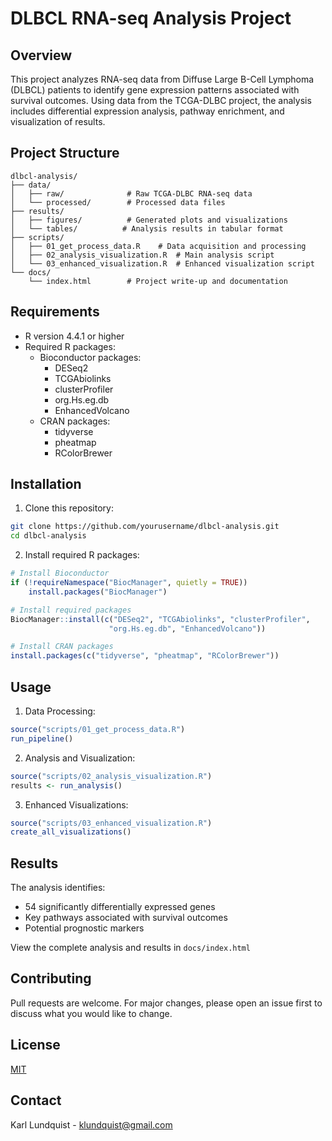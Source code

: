 # DLBCL RNA-seq Analysis Project

## Overview
This project analyzes RNA-seq data from Diffuse Large B-Cell Lymphoma (DLBCL) patients to identify gene expression patterns associated with survival outcomes. Using data from the TCGA-DLBC project, the analysis includes differential expression analysis, pathway enrichment, and visualization of results.

## Project Structure
```
dlbcl-analysis/
├── data/
│   ├── raw/              # Raw TCGA-DLBC RNA-seq data
│   └── processed/        # Processed data files
├── results/
│   ├── figures/          # Generated plots and visualizations
│   └── tables/          # Analysis results in tabular format
├── scripts/
│   ├── 01_get_process_data.R    # Data acquisition and processing
│   ├── 02_analysis_visualization.R  # Main analysis script
│   └── 03_enhanced_visualization.R  # Enhanced visualization script
└── docs/
    └── index.html        # Project write-up and documentation
```

## Requirements
- R version 4.4.1 or higher
- Required R packages:
  - Bioconductor packages:
    - DESeq2
    - TCGAbiolinks
    - clusterProfiler
    - org.Hs.eg.db
    - EnhancedVolcano
  - CRAN packages:
    - tidyverse
    - pheatmap
    - RColorBrewer

## Installation
1. Clone this repository:
```bash
git clone https://github.com/yourusername/dlbcl-analysis.git
cd dlbcl-analysis
```

2. Install required R packages:
```R
# Install Bioconductor
if (!requireNamespace("BiocManager", quietly = TRUE))
    install.packages("BiocManager")

# Install required packages
BiocManager::install(c("DESeq2", "TCGAbiolinks", "clusterProfiler", 
                      "org.Hs.eg.db", "EnhancedVolcano"))

# Install CRAN packages
install.packages(c("tidyverse", "pheatmap", "RColorBrewer"))
```

## Usage
1. Data Processing:
```R
source("scripts/01_get_process_data.R")
run_pipeline()
```

2. Analysis and Visualization:
```R
source("scripts/02_analysis_visualization.R")
results <- run_analysis()
```

3. Enhanced Visualizations:
```R
source("scripts/03_enhanced_visualization.R")
create_all_visualizations()
```

## Results
The analysis identifies:
- 54 significantly differentially expressed genes
- Key pathways associated with survival outcomes
- Potential prognostic markers

View the complete analysis and results in `docs/index.html`

## Contributing
Pull requests are welcome. For major changes, please open an issue first to discuss what you would like to change.

## License
[MIT](https://choosealicense.com/licenses/mit/)

## Contact
Karl Lundquist - klundquist@gmail.com
